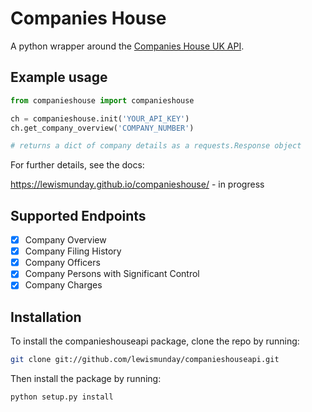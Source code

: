 # Companies House
A python wrapper around the [Companies House UK API](https://developer.companieshouse.gov.uk/api/docs/).

## Example usage

```python
from companieshouse import companieshouse

ch = companieshouse.init('YOUR_API_KEY')
ch.get_company_overview('COMPANY_NUMBER')

# returns a dict of company details as a requests.Response object
```

For further details, see the docs:

https://lewismunday.github.io/companieshouse/ - in progress

## Supported Endpoints
- [x] Company Overview
- [x] Company Filing History
- [x] Company Officers
- [x] Company Persons with Significant Control
- [x] Company Charges
## Installation

To install the companieshouseapi package, clone the repo by running:

```bash
git clone git://github.com/lewismunday/companieshouseapi.git
```

Then install the package by running:

```bash
python setup.py install
```


